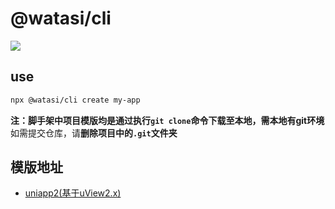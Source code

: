 # @watasi/cli

![](https://github.com/Jessom/watasi-cli/blob/main/static/images/demo.gif?raw=true)

## use
```bash
npx @watasi/cli create my-app
```
**注：脚手架中项目模版均是通过执行`git clone`命令下载至本地，需本地有git环境**<br />
如需提交仓库，请**删除项目中的`.git`文件夹**
## 模版地址
- [uniapp2(基于uView2.x)](https://github.com/Jessom/uniuView)